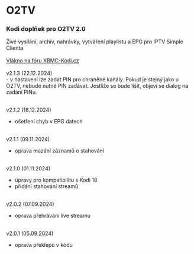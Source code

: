 <h1>O2TV</h1>
<p>
<h3>Kodi doplňek pro O2TV 2.0</h3>
<p>
Živé vysílání, archiv, nahrávky, vytváření playlistu a EPG pro IPTV Simple Clienta<br><br>
<a href="https://www.xbmc-kodi.cz/prispevek-o2tv">Vlákno na fóru XBMC-Kodi.cz</a><br><br>
v2.1.3 (22.12.2024)<br>
- v nastavení lze zadat PIN pro chráněné kanály. Pokud je stejný jako u O2TV, nebude nutné PIN zadávat. Jestliže se bude lišit, objeví se dialog na zadání PINu.<br><br>

v2.1.2 (18.12.2024)<br>
- ošetření chyb v EPG datech<br><br>

v2.1.1 (09.11.2024)<br>
- oprava mazání záznamů o stahování<br><br>

v2.1.0 (01.11.2024)<br>
- úpravy pro kompatibilitu s Kodi 18<br>
- přidání stahování streamů<br><br>

v2.0.2 (07.09.2024)<br>
- oprava přehrávání live streamu<br><br>

v2.0.1 (05.09.2024)<br>
- oprava překlepu v kódu<br><br>
</p>
